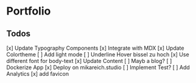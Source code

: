 # Portfolio

## Todos

[x] Update Typography Components
[x] Integrate with MDX
[x] Update Colortheme
[ ] Add light mode
[ ] Underline Hover bissel zu hoch
[x] Use different font for body-text
[x] Update Content
[ ] Mayb a blog?
[ ] Dockerize App
[x] Deploy on mikareich.studio
[ ] Implement Test?
[ ] Add Analytics
[x] add favicon
